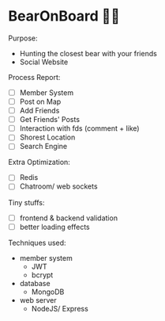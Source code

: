 # BearOnBoard 🐻🐾 

Purpose:
- Hunting the closest bear with your friends
- Social  Website

Process Report:
- [ ] Member System
- [ ] Post on Map
- [ ] Add Friends
- [ ] Get Friends' Posts
- [ ] Interaction with fds (comment + like)
- [ ] Shorest Location 
- [ ] Search Engine

Extra Optimization:
- [ ] Redis
- [ ] Chatroom/ web sockets

Tiny stuffs:
- [ ] frontend & backend validation
- [ ] better loading effects

Techniques used:
- member system
  - JWT
  - bcrypt
- database
  - MongoDB
- web server
  - NodeJS/ Express
